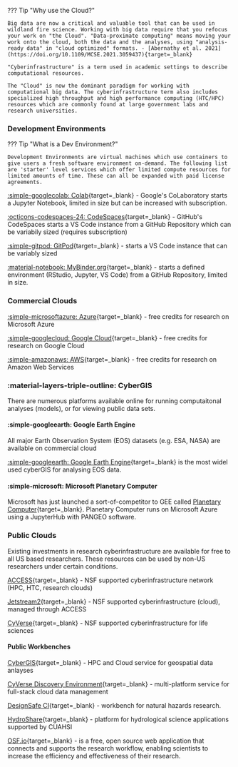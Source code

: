 ??? Tip "Why use the Cloud?"

    Big data are now a critical and valuable tool that can be used in wildland fire science. Working with big data require that you refocus your work on "the Cloud". "Data-proximate computing" means moving your work onto the cloud, both the data and the analyses, using "analysis-ready data" in "cloud optimized" formats. - [Abernathy et al. 2021](https://doi.org/10.1109/MCSE.2021.3059437){target=_blank}

    "Cyberinfrastructure" is a term used in academic settings to describe computational resources. 

    The "Cloud" is now the dominant paradigm for working with computational big data. The cyberinfrastructure term also includes specialized high throughput and high performance computing (HTC/HPC) resources which are commonly found at large government labs and research universities. 

### Development Environments

??? Tip "What is a Dev Environment?"
    
    Development Environments are virtual machines which use containers to give users a fresh software environment on-demand. The following list are 'starter' level services which offer limited compute resources for limited amounts of time. These can all be expanded with paid license agreements.

[:simple-googlecolab: Colab](https://colab.research.google.com/){target=_blank} - Google's CoLaboratory starts a Jupyter Notebook, limited in size but can be increased with subscription.                

[:octicons-codespaces-24: CodeSpaces](https://github.com/features/codespaces){target=_blank} - GitHub's CodeSpaces starts a VS Code instance from a GitHub Repository which can be variabily sized (requires subscription)      

[:simple-gitpod: GitPod](https://www.gitpod.io/){target=_blank} - starts a VS Code instance that can be variably sized 

[:material-notebook: MyBinder.org](https://mybinder.org/){target=_blank} - starts a defined environment (RStudio, Jupyter, VS Code) from a GitHub Repository, limited in size.   

### Commercial Clouds 

[:simple-microsoftazure: Azure](https://www.microsoft.com/en-us/education/higher-education/academic-research){target=_blank} - free credits for research on Microsoft Azure

[:simple-googlecloud: Google Cloud](https://edu.google.com/programs/credits/research/?modal_active=none){target=_blank} - free credits for research on Google Cloud

[:simple-amazonaws: AWS](https://aws.amazon.com/government-education/research-and-technical-computing/cloud-credit-for-research/){target=_blank} - free credits for research on Amazon Web Services

### :material-layers-triple-outline: CyberGIS

There are numerous platforms available online for running computaitonal analyses (models), or for viewing public data sets.

#### :simple-googleearth: Google Earth Engine

All major Earth Observation System (EOS) datasets (e.g. ESA, NASA) are available on commercial cloud 

[:simple-googleearth: Google Earth Engine](https://earthengine.google.com/){target=_blank} is the most widel used cyberGIS for analysing EOS data. 

#### :simple-microsoft: Microsoft Planetary Computer

Microsoft has just launched a sort-of-competitor to GEE called [Planetary Computer](https://planetarycomputer.microsoft.com/){target=_blank}. Planetary Computer runs on Microsoft Azure using a JupyterHub with PANGEO software.  

### Public Clouds

Existing investments in research cyberinfrastructure are available for free to all US based researchers. These resources can be used by non-US researchers under certain conditions. 

[ACCESS](https://access-ci.org/){target=_blank} - NSF supported cyberinfrastructure network (HPC, HTC, research clouds)

[Jetstream2](https://jetstream-cloud.org/){target=_blank} - NSF supported cyberinfrastructure (cloud), managed through ACCESS

[CyVerse](https://cyverse.org){target=_blank} - NSF supported cyberinfrastructure for life sciences

#### Public Workbenches

[CyberGIS](https://cybergis.illinois.edu/){target=_blank} - HPC and Cloud service for geospatial data anlayses

[CyVerse Discovery Environment](https://de.cyverse.org/){target=_blank} - multi-platform service for full-stack cloud data management 

[DesignSafe CI](https://www.designsafe-ci.org/){target=_blank} - workbench for natural hazards research. 

[HydroShare](https://www.hydroshare.org/){target=_blank} - platform for hydrological science applications supported by CUAHSI 

[OSF.io](https://osf.io/){target=_blank} - is a free, open source web application that connects and supports the research workflow, enabling scientists to increase the efficiency and effectiveness of their research.
